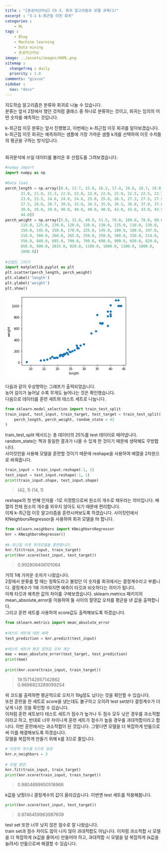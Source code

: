```yaml
---
title : "[혼공머신러닝] Ch 3. 회귀 알고리즘과 모델 규제(1)"
excerpt : "3-1 k-최근접 이웃 회귀"
categories :
    - ML
tags :
    - Blog
    - Machine learning
    - Data mining
    - 혼공머신러닝
image: ../assets/images/HGML.png
sitemap :
  changefreq : daily
  priority : 1.0
comments: "giscus"
sidebar : 
  nav: "docs"
---
```

지도학습 알고리즘은 분류와 회귀로 나눌 수 있습니다.  
분류는 앞서 2장에서 했던 것처럼 클래스 중 하나로 분류하는 것이고, 회귀는 임의의 어떤 숫자를 예측하는 것입니다.  
  
k-최근접 이웃 분류는 앞서 진행했고, 이번에는 k-최근접 이웃 회귀를 알아보겠습니다.  
k-최근접 이웃 회귀는 예측하려는 샘플에 가장 가까운 샘플 k개를 선택하여 이웃 수치들의 평균을 구하는 방식입니다.  
<br/>  
회귀분석에 쓰일 데이터를 불러온 후 산점도를 그려보겠습니다.  

```python
#numpy import
import numpy as np

#Data load
perch_length = np.array([8.4, 13.7, 15.0, 16.2, 17.4, 18.0, 18.7, 19.0, 19.6, 20.0, 21.0,
       21.0, 21.0, 21.3, 22.0, 22.0, 22.0, 22.0, 22.0, 22.5, 22.5, 22.7,
       23.0, 23.5, 24.0, 24.0, 24.6, 25.0, 25.6, 26.5, 27.3, 27.5, 27.5,
       27.5, 28.0, 28.7, 30.0, 32.8, 34.5, 35.0, 36.5, 36.0, 37.0, 37.0,
       39.0, 39.0, 39.0, 40.0, 40.0, 40.0, 40.0, 42.0, 43.0, 43.0, 43.5,
       44.0])
perch_weight = np.array([5.9, 32.0, 40.0, 51.5, 70.0, 100.0, 78.0, 80.0, 85.0, 85.0, 110.0,
       115.0, 125.0, 130.0, 120.0, 120.0, 130.0, 135.0, 110.0, 130.0,
       150.0, 145.0, 150.0, 170.0, 225.0, 145.0, 188.0, 180.0, 197.0,
       218.0, 300.0, 260.0, 265.0, 250.0, 250.0, 300.0, 320.0, 514.0,
       556.0, 840.0, 685.0, 700.0, 700.0, 690.0, 900.0, 650.0, 820.0,
       850.0, 900.0, 1015.0, 820.0, 1100.0, 1000.0, 1100.0, 1000.0,
       1000.0])

#산점도 그리기
import matplotlib.pyplot as plt
plt.scatter(perch_length, perch_weight)
plt.xlabel('length')
plt.ylabel('weight')
plt.show()
```
![HG3-1-1](https://github.com/yhp2205/yhp2205.github.io/blob/main/assets/images/HG03-1/HG3-1-1.png?raw=true)  
<br/>
다음과 같이 우상향하는 그래프가 출력되었습니다.  
농어 길이가 늘어날 수록 무게도 늘어나는 것은 확인했습니다.  
다음으로 데이터를 훈련 세트와 테스트 세트로 나눕니다.  

```python
from sklearn.model_selection import train_test_split
train_input, test_input, train_target, test_target = train_test_split(
    perch_length, perch_weight, random_state = 42
)
```
train_test_split 메서드는 총 데이터의 25%를 test 데이터로 떼어냅니다.  
random_state는 책과 동일한 결과가 나올 수 있게 한 것이기 때문에 생략해도 무방합니다.  
사이킷런을 사용해 모델을 훈련할 것이기 때문에 reshape을 사용하여 배열을 2차원으로 바꿔줍니다.  

```python
train_input = train_input.reshape(-1, 1)
test_input = test_input.reshape(-1, 1)
print(train_input.shape, test_input.shape)
```
>(42, 1) (14, 1)  

reshape의 첫 번째 인자를 -1로 지정함으로써 원소의 개수로 채우라는 의미입니다. 배열의 전체 원소의 개수를 외우지 않아도 되기 때문에 편리합니다.  
이제 k-최근접 이웃 알고리즘을 훈련시켜보도록 하겠습니다.
사이킷런에서 KNeighborsRegressor을 사용하여 회귀 모델을 fit 합니다.  

```python
from sklearn.neighbors import KNeighborsRegressor
knr = KNeighborsRegressor()

#k-최근접 이웃 회귀모델을 훈련합니다.
knr.fit(train_input, train_target)
print(knr.score(test_input, test_target))
```
>0.992809406101064

거의 1에 가까운 숫자가 나왔습니다.  
2장에서 분류를 할 때는 정확도라고 불렀던 이 숫자를 회귀에서는 결정계수라고 부릅니다. 결정계수가 1에 가까워지면 예측이 타깃과 비슷하다는 의미가 됩니다.  
아제 타깃과 예측한 값의 차이를 구해보겠습니다. sklearn.metrics 패키지의 mean_absolute_error을 이용하여 둘 사이의 절댓값 오차를 평균을 낸 값을 출력합니다.  
그리고 훈련 세트를 사용하여 score값도 출력해보도록 하겠습니다.  

```python
from sklearn.metrics import mean_absolute_error

#테스트 세트에 대한 예측
test_prediction = knr.predict(test_input)

#테스트 세트의 평균 절댓값 오차 계산
mae = mean_absolute_error(test_target, test_prediction)
print(mae)

print(knr.score(train_input, train_target))
```
>19.157142857142862  
>0.9698823289099254

위 코드를 출력하면 평균적으로 오차가 19g정도 났다는 것을 확인할 수 있습니다.  
또한 훈련을 한 세트로 score을 냈는데도 불구하고 오히려 test set보다 결정계수가 더 낮게 나온 것을 확인할 수 있습니다.  
이처럼 훈련 세트보다 테스트 세트가 점수가 높거나 두 점수 모두 낮은 경우를 과소적합이라고 하고, 반대로 너무 차이나게 훈련 세트가 점수가 높을 경우를 과대적합이라고 합니다. 이번 훈련에서는 과소적합이 된 것입니다.  그렇다면 모델을 더 복잡하게 만듦으로써 이를 해결해보도록 하겠습니다.  
모델을 복잡하게 만들기 위해 k를 3으로 줄입니다.  

```python
# 이웃의 개수를 3으로 설정
knr.n_neighbors = 3

# 모델 훈련
knr.fit(train_input, train_target)
print(knr.score(train_input, train_target))
```
>0.9804899950518966  

k값을 낮췄더니 결정계수의 값이 올라갔습니다. 이번엔 test 세트를 적용해봅니다.  

```python
print(knr.score(test_input, test_target))
```
>0.9746459963987609  

test set 또한 너무 낮지 않은 점수로 잘 나왔습니다.  
train set과 점수 차이도 많이 나지 않아 과대적합도 아닙니다. 이처럼 과소적합 시 모델을 더 복잡하게 (k값을 줄여서) 만들어야 하고, 과대적합 시 모델을 덜 복잡하게 (k값을 늘려서) 만듦으로써 해결할 수 있습니다.
